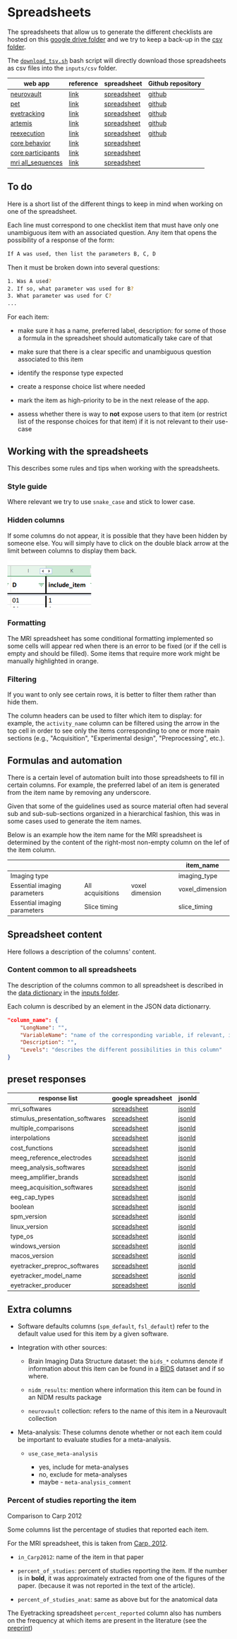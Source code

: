 # Spreadsheets

The spreadsheets that allow us to generate the different checklists are hosted
on this
[google drive folder](https://drive.google.com/drive/folders/1wg5k-6pSB3mQm_a30abX6qb-lzTn_S-Y?usp=sharing)
and we try to keep a back-up in the
[csv folder](https://github.com/Remi-Gau/eCobidas/tree/master/inputs/csv).

The
[`download_tsv.sh`](https://github.com/Remi-Gau/eCobidas/tree/master/download_tsv.sh)
bash script will directly download those spreadsheets as csv files into the
`inputs/csv` folder.

<!-- generate the table below using python/app_list_table.py -->

| web app                                                                                                                                                                      | reference                                                             | spreadsheet                                                                                                                       | Github repository                                        |
| ---------------------------------------------------------------------------------------------------------------------------------------------------------------------------- | --------------------------------------------------------------------- | --------------------------------------------------------------------------------------------------------------------------------- | -------------------------------------------------------- |
| [neurovault ](https://ohbm.github.io/eCOBIDAS/#/)                                                                                                                            | [link](https://doi.org/10.3389/fninf.2015.00008)                      | [spreadsheet](https://docs.google.com/spreadsheets/d/1arizMF2GnaiXz9txY5tzTU7uoA0_ENE17W5wDeUPpu0/edit?usp=sharing)               | [github](https://github.com/ohbm/eCOBIDAS)               |
| [pet ](https://remi-gau.github.io/cobidas-PET/#/)                                                                                                                            | [link](https://doi.org/10.1177/0271678X20905433)                      | [spreadsheet](https://docs.google.com/spreadsheets/d/1HS-1KOP8nE7C3MHiyRmQ6hd823cBZnCRVq0UryXvDc8/edit?usp=sharing)               | [github](https://github.com/Remi-Gau/cobidas-PET)        |
| [eyetracking ](https://remi-gau.github.io/cobidas-eyetracker/#/)                                                                                                             | [link](https://psyarxiv.com/f6qcy/)                                   | [spreadsheet](https://docs.google.com/spreadsheets/d/1aQZINzS24oYDgu6PZ8djqZQZ2s2eNs2xP6kyzHokU8o/edit?usp=sharing)               | [github](https://github.com/Remi-Gau/cobidas-eyetracker) |
| [artemis ](https://remi-gau.github.io/artemis_checklist/#/)                                                                                                                  | [link](https://osf.io/pvrn6/)                                         | [spreadsheet](https://docs.google.com/spreadsheets/d/1dlUt8_bHsM5mERFJkVLTVWanSlms6Ba8Wos38Dhmhfo/edit?ts=60c9d280#gid=759849853) | [github](https://github.com/Remi-Gau/artemis_checklist)  |
| [reexecution ](https://remi-gau.github.io/cobidas_reexecute/#/)                                                                                                              | [link](https://f1000research.com/articles/9-1031)                     | [spreadsheet](https://docs.google.com/spreadsheets/d/1M9H7Bkti4OEVrYETajLbpbwY0T-QqSkpRUiwTz6-5Vc/edit?usp=sharing)               | [github](https://github.com/Remi-Gau/cobidas_reexecute)  |
| [core behavior](https://www.repronim.org/reproschema-ui/#/?url=https://raw.githubusercontent.com/ohbm/eCOBIDAS/master/schemas/core/protocols/behavior_schema.jsonld)         | [link](http://www.humanbrainmapping.org/files/2016/COBIDASreport.pdf) | [spreadsheet](https://docs.google.com/spreadsheets/d/1P0BQcM0889YTBFSoY8-E0vfdp0psrl7vyHBAW0fSmqs/edit?usp=sharing)               |                                                          |
| [core participants](https://www.repronim.org/reproschema-ui/#/?url=https://raw.githubusercontent.com/ohbm/eCOBIDAS/master/schemas/core/protocols/participants_schema.jsonld) | [link](http://www.humanbrainmapping.org/files/2016/COBIDASreport.pdf) | [spreadsheet](https://docs.google.com/spreadsheets/d/1pshzE4tXvj294-S-rRVlf9XpczFq2bkj2P3C7xGgzjs/edit?usp=sharing)               |                                                          |
| [mri all_sequences](https://www.repronim.org/reproschema-ui/#/?url=https://raw.githubusercontent.com/ohbm/eCOBIDAS/master/schemas/mri/protocols/all_sequences_schema.jsonld) | [link](http://www.humanbrainmapping.org/files/2016/COBIDASreport.pdf) | [spreadsheet](https://docs.google.com/spreadsheets/d/16LhsvrEKOzkNsXGLGlYZsH9h4aZ1hyt_BORmxkndaiI/edit?usp=sharing)               |                                                          |


## To do

Here is a short list of the different things to keep in mind when working on one
of the spreadsheet.

Each line must correspond to one checklist item that must have only one
unambiguous item with an associated question. Any item that opens the
possibility of a response of the form:

```bash
If A was used, then list the parameters B, C, D
```

Then it must be broken down into several questions:

```bash
1. Was A used?
2. If so, what parameter was used for B?
3. What parameter was used for C?
...
```

For each item:

-   make sure it has a name, preferred label, description: for some of those a
    formula in the spreadsheet should automatically take care of that

-   make sure that there is a clear specific and unambiguous question associated
    to this item

-   identify the response type expected

-   create a response choice list where needed

-   mark the item as high-priority to be in the next release of the app.

-   assess whether there is way to **not** expose users to that item (or
    restrict list of the response choices for that item) if it is not relevant
    to their use-case

<!-- TODO add examples -->

## Working with the spreadsheets

This describes some rules and tips when working with the spreadsheets.

### Style guide

Where relevant we try to use `snake_case` and stick to lower case.

### Hidden columns

If some columns do not appear, it is possible that they have been hidden by
someone else. You will simply have to click on the double black arrow at the
limit between columns to display them back.

![](./img/show_hidden_columns.png)

### Formatting

The MRI spreadsheet has some conditional formatting implemented so some cells
will appear red when there is an error to be fixed (or if the cell is empty and
should be filled). Some items that require more work might be manually
highlighted in orange.

### Filtering

If you want to only see certain rows, it is better to filter them rather than
hide them.

The column headers can be used to filter which item to display: for example, the
`activity_name` column can be filtered using the arrow in the top cell in order
to see only the items corresponding to one or more main sections (e.g.,
"Acquisition", "Experimental design", "Preprocessing", etc.).

## Formulas and automation

There is a certain level of automation built into those spreadsheets to fill in
certain columns. For example, the preferred label of an item is generated from
the item name by removing any underscore.

Given that some of the guidelines used as source material often had several sub
and sub-sub-sections organized in a hierarchical fashion, this was in some cases
used to generate the item names.

Below is an example how the item name for the MRI spreadsheet is determined by
the content of the right-most non-empty column on the lef of the item column.

|                              |                  |                 | item_name       |
| ---------------------------- | ---------------- | --------------- | --------------- |
| Imaging type                 |                  |                 | imaging_type    |
| Essential imaging parameters | All acquisitions | voxel dimension | voxel_dimension |
| Essential imaging parameters | Slice timing     |                 | slice_timing    |

## Spreadsheet content

Here follows a description of the columns' content.

### Content common to all spreadsheets

The description of the columns common to all spreadsheet is described in the
[data dictionary](https://github.com/Remi-Gau/eCobidas/tree/master/inputs/csv/data-dictionary.json)
in the
[inputs folder](https://github.com/Remi-Gau/eCobidas/tree/master/inputs/).

Each column is described by an element in the JSON data dictionarry.

```JSON
"column_name": {
    "LongName": "",
    "VariableName": "name of the corresponding variable, if relevant, in the conversion scripts",
    "Description": "",
    "Levels": "describes the different possibilities in this column"
}
```

<!-- TODO automatically generate this section with data dictionaries of the spreadsheets -->

## preset responses

<!-- generate the table below using python/app_list_table.py -->

| response list                   | google spreadsheet                                                                                                  | jsonld                                                                                                         |
| ------------------------------- | ------------------------------------------------------------------------------------------------------------------- | -------------------------------------------------------------------------------------------------------------- |
| mri_softwares                   | [spreadsheet](https://docs.google.com/spreadsheets/d/1TT38bvZimEnfBdp4O0i2_YEnUk9J60QXAJykGSxJsjI/edit?usp=sharing) | [jsonld](https://github.com/ohbm/eCOBIDAS/blob/master/response_options/mri_softwares.jsonld)                   |
| stimulus_presentation_softwares | [spreadsheet](https://docs.google.com/spreadsheets/d/1Gal7vMIJk4EOa1XrKgioLyfAvQJKQQDSw3YlEAeCecA/edit?usp=sharing) | [jsonld](https://github.com/ohbm/eCOBIDAS/blob/master/response_options/stimulus_presentation_softwares.jsonld) |
| multiple_comparisons            | [spreadsheet](https://docs.google.com/spreadsheets/d/19-030DcknqEL-aSYhG-BwosMGQo_WMvyiveita5wLv8/edit?usp=sharing) | [jsonld](https://github.com/ohbm/eCOBIDAS/blob/master/response_options/multiple_comparisons.jsonld)            |
| interpolations                  | [spreadsheet](https://docs.google.com/spreadsheets/d/1aN4HzzZLcc_IywvuXqOzlqApl7v2NBGcHSjUTmEWlEo/edit?usp=sharing) | [jsonld](https://github.com/ohbm/eCOBIDAS/blob/master/response_options/interpolations.jsonld)                  |
| cost_functions                  | [spreadsheet](https://docs.google.com/spreadsheets/d/1MWyPZ_EpaJ8qxQJOH5Zmnibl0npcewHtDIH5Yfgtx-c/edit?usp=sharing) | [jsonld](https://github.com/ohbm/eCOBIDAS/blob/master/response_options/cost_functions.jsonld)                  |
| meeg_reference_electrodes       | [spreadsheet](https://docs.google.com/spreadsheets/d/11GXVYHfqMOCnU7jeBR0MZQbUU1rUh2Jf8DSRAEAPsV0/edit?usp=sharing) | [jsonld](https://github.com/ohbm/eCOBIDAS/blob/master/response_options/meeg_reference_electrodes.jsonld)       |
| meeg_analysis_softwares         | [spreadsheet](https://docs.google.com/spreadsheets/d/1HIZddFerYChctkUANE7AAoQXVA8B_1rKnjXpw3XkS6Q/edit?usp=sharing) | [jsonld](https://github.com/ohbm/eCOBIDAS/blob/master/response_options/meeg_analysis_softwares.jsonld)         |
| meeg_amplifier_brands           | [spreadsheet](https://docs.google.com/spreadsheets/d/1fIw2DLSCBpNQ0WnGmbbV1G7L5bywXkNCTNP_UFroNe0/edit?usp=sharing) | [jsonld](https://github.com/ohbm/eCOBIDAS/blob/master/response_options/meeg_amplifier_brands.jsonld)           |
| meeg_acquisition_softwares      | [spreadsheet](https://docs.google.com/spreadsheets/d/10qiox_kb-F0RjF1vfd1B8dyZMF7kF9UoMBHrfW-IqLA/edit?usp=sharing) | [jsonld](https://github.com/ohbm/eCOBIDAS/blob/master/response_options/meeg_acquisition_softwares.jsonld)      |
| eeg_cap_types                   | [spreadsheet](https://docs.google.com/spreadsheets/d/1Wy6Vts1ruSFqLZ4Ftfuq2vP4rASfZBe1RCzjHECVRL0/edit?usp=sharing) | [jsonld](https://github.com/ohbm/eCOBIDAS/blob/master/response_options/eeg_cap_types.jsonld)                   |
| boolean                         | [spreadsheet](https://docs.google.com/spreadsheets/d/1l8_89p6zCrku7ETqThXZvpy6BvIwnFhPfNRIXn1bmcU/edit?usp=sharing) | [jsonld](https://github.com/ohbm/eCOBIDAS/blob/master/response_options/boolean.jsonld)                         |
| spm_version                     | [spreadsheet](https://docs.google.com/spreadsheets/d/1ZfxJdQ-a9Y-hoY37jZN8stPHjQmyHxQKM3wEhv8MqAo/edit?usp=sharing) | [jsonld](https://github.com/ohbm/eCOBIDAS/blob/master/response_options/spm_version.jsonld)                     |
| linux_version                   | [spreadsheet](https://docs.google.com/spreadsheets/d/1UQhId75_vEBfsJOtoZK2caeiJCCWuxWwJtUxcdNa8pg/edit?usp=sharing) | [jsonld](https://github.com/ohbm/eCOBIDAS/blob/master/response_options/linux_version.jsonld)                   |
| type_os                         | [spreadsheet](https://docs.google.com/spreadsheets/d/1tPBQArrw_vXPvR2JKURmCrW4Ldbi2Yta83QAyyqHdfs/edit?usp=sharing) | [jsonld](https://github.com/ohbm/eCOBIDAS/blob/master/response_options/type_os.jsonld)                         |
| windows_version                 | [spreadsheet](https://docs.google.com/spreadsheets/d/1wGN4pP4tojxxqH3baEa6DbDaGjRgjebu-SuLYMhRzmw/edit?usp=sharing) | [jsonld](https://github.com/ohbm/eCOBIDAS/blob/master/response_options/windows_version.jsonld)                 |
| macos_version                   | [spreadsheet](https://docs.google.com/spreadsheets/d/1fLyrEbnxj4Y-XWOfvTcaJuZNxDOHGh_nEJ1vXJdJS9E/edit?usp=sharing) | [jsonld](https://github.com/ohbm/eCOBIDAS/blob/master/response_options/macos_version.jsonld)                   |
| eyetracker_preproc_softwares    | [spreadsheet](https://docs.google.com/spreadsheets/d/1MrDCAoQvDbKr59LT1_lJB8SnXMhxJnRDATLXciA4Jys/edit?usp=sharing) | [jsonld](https://github.com/ohbm/eCOBIDAS/blob/master/response_options/eyetracker_preproc_softwares.jsonld)    |
| eyetracker_model_name           | [spreadsheet](https://docs.google.com/spreadsheets/d/14Zo4ltjKOyiJ9wUd5ZybMt6MnEryMc23KAb7sspT0Ko/edit?usp=sharing) | [jsonld](https://github.com/ohbm/eCOBIDAS/blob/master/response_options/eyetracker_model_name.jsonld)           |
| eyetracker_producer             | [spreadsheet](https://docs.google.com/spreadsheets/d/1SxM0c3QgRprfPM8KL8SBRaUGCGKzRKFG4apZ2NwcpqM/edit?usp=sharing) | [jsonld](https://github.com/ohbm/eCOBIDAS/blob/master/response_options/eyetracker_producer.jsonld)             |

## Extra columns

-   Software defaults columns (`spm_default`, `fsl_default`) refer to the
    default value used for this item by a given software.

-   Integration with other sources:

    -   Brain Imaging Data Structure dataset: the `bids_*` columns denote if
        information about this item can be found in a
        [BIDS](http://bids.neuroimaging.io/) dataset and if so where.

    -   `nidm_results`: mention where information this item can be found in an
        NIDM results package

    -   `neurovault` collection: refers to the name of this item in a Neurovault
        collection

-   Meta-analysis: These columns denote whether or not each item could be
    important to evaluate studies for a meta-analysis.

    -   `use_case_meta-analysis`

        -   yes, include for meta-analyses
        -   no, exclude for meta-analyses
        -   maybe - `meta-analysis_comment`

### Percent of studies reporting the item

Comparison to Carp 2012

Some columns list the percentage of studies that reported each item.

For the MRI spreadsheet, this is taken from
[Carp, 2012](https://drive.google.com/file/d/1TBSxC52kXVERl9JmfbBPC7uCas4QN_vg/view?usp=sharing).

-   `in_Carp2012`: name of the item in that paper

-   `percent_of_studies`: percent of studies reporting the item. If the number
    is in **bold**, it was approximately extracted from one of the figures of
    the paper. (because it was not reported in the text of the article).

-   `percent_of_studies_anat`: same as above but for the anatomical data

The Eyetracking spreadsheet `percent_reported` column also has numbers on the
frequency at which items are present in the literature (see the
[preprint](https://psyarxiv.com/f6qcy/))
